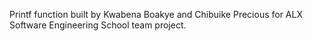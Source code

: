 
Printf function built by Kwabena Boakye and Chibuike Precious for ALX Software Engineering School team project.
